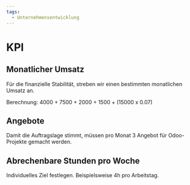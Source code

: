 ```yaml
---
tags:
  - Unternehmensentwicklung
---
```

# KPI

## Monatlicher Umsatz

Für die finanzielle Stabilität, streben wir einen bestimmten monatlichen Umsatz an.

Berechnung: 4000 + 7500 + 2000 + 1500 + (15000 x 0.07)

## Angebote

Damit die Auftragslage stimmt, müssen pro Monat 3 Angebot für Odoo-Projekte gemacht werden.

## Abrechenbare Stunden pro Woche

Individuelles Ziel festlegen. Beispielsweise 4h pro Arbeitstag.

